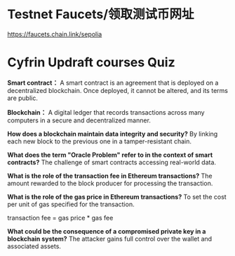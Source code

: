 # Testnet Faucets/领取测试币网址
https://faucets.chain.link/sepolia
# Cyfrin Updraft courses Quiz
**Smart contract：** A smart contract is an agreement that is deployed on a decentralized blockchain. Once deployed, it cannot be altered, and its terms are public.

**Blockchain：** A digital ledger that records transactions across many computers in a secure and decentralized manner.

**How does a blockchain maintain data integrity and security?** By linking each new block to the previous one in a tamper-resistant chain.

**What does the term "Oracle Problem" refer to in the context of smart contracts?** The challenge of smart contracts accessing real-world data.

**What is the role of the transaction fee in Ethereum transactions?** The amount rewarded to the block producer for processing the transaction.

**What is the role of the gas price in Ethereum transactions?** To set the cost per unit of gas specified for the transaction.

transaction fee = gas price * gas fee

**What could be the consequence of a compromised private key in a blockchain system?** The attacker gains full control over the wallet and associated assets.





 



